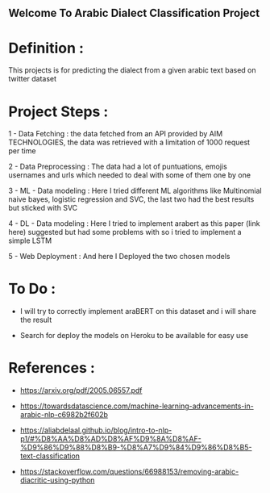 ## Welcome To Arabic Dialect Classification Project

# Definition : 

This projects is for predicting the dialect from a given arabic text based on twitter dataset

# Project Steps : 

1 - Data Fetching : the data fetched from an API provided by AIM TECHNOLOGIES, the data was retrieved with a limitation of 1000 request per time 

2 - Data Preprocessing : The data had a lot of puntuations, emojis usernames and urls which needed to deal with some of them one by one

3 - ML - Data modeling : Here I tried different ML algorithms like Multinomial naive bayes, logistic regression and SVC, the last two had the best results but sticked with SVC 

4 - DL - Data modeling : Here I tried to implement arabert as this paper (link here) suggested but had some problems with so i tried to implement a simple LSTM 

5 - Web Deployment : And here I Deployed the two chosen models 


# To Do :

- I will try to correctly implement araBERT on this dataset and i will share the result

- Search for deploy the models on Heroku to be available for easy use


# References : 

- https://arxiv.org/pdf/2005.06557.pdf

- https://towardsdatascience.com/machine-learning-advancements-in-arabic-nlp-c6982b2f602b

- https://aliabdelaal.github.io/blog/intro-to-nlp-p1/#%D8%AA%D8%AD%D8%AF%D9%8A%D8%AF-%D9%86%D9%88%D8%B9-%D8%A7%D9%84%D9%86%D8%B5-text-classification

- https://stackoverflow.com/questions/66988153/removing-arabic-diacritic-using-python

